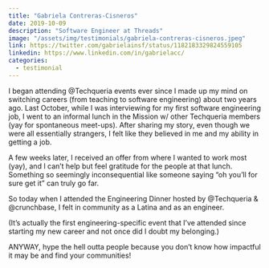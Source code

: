 ```yaml
---
title: "Gabriela Contreras-Cisneros"
date: 2019-10-09
description: "Software Engineer at Threads"
image: "/assets/img/testimonials/gabriela-contreras-cisneros.jpeg"
link: https://twitter.com/gabrielainsf/status/1182183329824559105
linkedin: https://www.linkedin.com/in/gabrielacc/
categories:
  - testimonial
---
```


I began attending @Techqueria events ever since I made up my mind on switching careers (from teaching to software engineering) about two years ago. Last October, while I was interviewing for my first software engineering job, I went to an informal lunch in the Mission w/ other Techqueria members (yay for spontaneous meet-ups). After sharing my story, even though we were all essentially strangers, I felt like they believed in me and my ability in getting a job.

A few weeks later, I received an offer from where I wanted to work most (yay), and I can’t help but feel gratitude for the people at that lunch. Something so seemingly inconsequential like someone saying “oh you’ll for sure get it” can truly go far.

So today when I attended the Engineering Dinner hosted by @Techqueria & @crunchbase, I felt in community as a Latina and as an engineer.

(It’s actually the first engineering-specific event that I’ve attended since starting my new career and not once did I doubt my belonging.)

ANYWAY, hype the hell outta people because you don’t know how impactful it may be and find your communities!